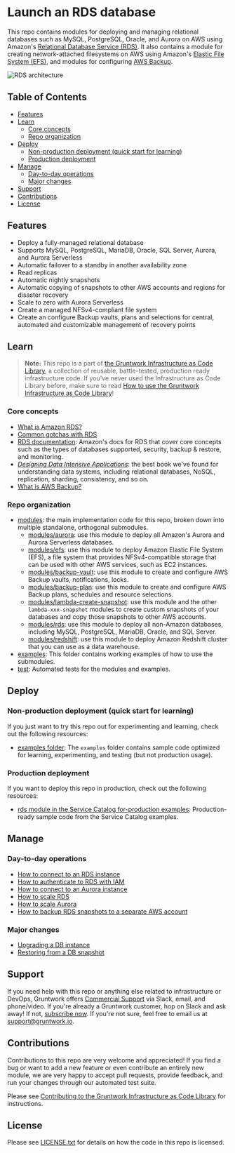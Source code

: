 # Launch an RDS database

This repo contains modules for deploying and managing relational databases such as MySQL, PostgreSQL, Oracle, and
Aurora on AWS using Amazon's [Relational Database Service (RDS)](https://aws.amazon.com/rds/). It also contains a module
for creating network-attached filesystems on AWS using Amazon's [Elastic File System (EFS)](https://aws.amazon.com/efs/), and modules for
configuring [AWS Backup](https://aws.amazon.com/backup/).

![RDS architecture](_docs/rds-architecture.png)

## Table of Contents

- [Features](#features)
- [Learn](#learn)
  - [Core concepts](#core-concepts)
  - [Repo organization](#repo-organization)
- [Deploy](#deploy)
  - [Non-production deployment (quick start for learning)](#non-production-deployment-quick-start-for-learning)
  - [Production deployment](#production-deployment)
- [Manage](#manage)
  - [Day-to-day operations](#day-to-day-operations)
  - [Major changes](#major-changes)
- [Support](#support)
- [Contributions](#contributions)
- [License](#license)

## Features

* Deploy a fully-managed relational database
* Supports MySQL, PostgreSQL, MariaDB, Oracle, SQL Server, Aurora, and Aurora Serverless
* Automatic failover to a standby in another availability zone
* Read replicas
* Automatic nightly snapshots
* Automatic copying of snapshots to other AWS accounts and regions for disaster recovery
* Scale to zero with Aurora Serverless
* Create a managed NFSv4-compliant file system
* Create an configure Backup vaults, plans and selections for central, automated and customizable
management of recovery points

## Learn

> **Note:** This repo is a part of [the Gruntwork Infrastructure as Code Library](https://gruntwork.io/infrastructure-as-code-library/), a collection of reusable, battle-tested, production ready infrastructure code. If you've never used the Infrastructure as Code Library before, make sure to read [How to use the Gruntwork Infrastructure as Code Library](https://docs.gruntwork.io/library/overview/)!

### Core concepts

* [What is Amazon RDS?](/modules/rds/core-concepts.md#what-is-amazon-rds)
* [Common gotchas with RDS](/modules/rds/core-concepts.md#common-gotchas)
* [RDS documentation](https://docs.aws.amazon.com/AmazonRDS/latest/UserGuide/Welcome.html): Amazon's docs for RDS that
  cover core concepts such as the types of databases supported, security, backup & restore, and monitoring.
* [_Designing Data Intensive Applications_](https://dataintensive.net): the best book we've found for understanding data
  systems, including relational databases, NoSQL, replication, sharding, consistency, and so on.
* [What is AWS Backup?](/modules/backup-vault/core-concepts.md/#what-is-aws-backup)

### Repo organization

* [modules](/modules): the main implementation code for this repo, broken down into multiple standalone, orthogonal submodules.
  * [modules/aurora](/modules/aurora): use this module to deploy all Amazon's Aurora and Aurora Serverless databases.
  * [modules/efs](/modules/efs): use this module to deploy Amazon Elastic File System (EFS), a file system that
provides NFSv4-compatible storage that can be used with other AWS services, such as EC2 instances.
  * [modules/backup-vault](/modules/backup-vault): use this module to create and configure AWS Backup vaults, notifications, locks.
  * [modules/backup-plan](/modules/backup-plan): use this module to create and configure AWS Backup plans, schedules and resource selections.
  * [modules/lambda-create-snapshot](/modules/lambda-create-snapshot): use this module and the other
`lambda-xxx-snapshot` modules to create custom snapshots of your databases and copy those snapshots to other AWS accounts.
  * [modules/rds](/modules/rds): use this module to deploy all non-Amazon databases, including MySQL, PostgreSQL,
   MariaDB, Oracle, and SQL Server.
  * [modules/redshift](/modules/redshift): use this module to deploy Amazon Redshift cluster that you can use as a data warehouse.
* [examples](/examples): This folder contains working examples of how to use the submodules.
* [test](/test): Automated tests for the modules and examples.

## Deploy

### Non-production deployment (quick start for learning)

If you just want to try this repo out for experimenting and learning, check out the following resources:

* [examples folder](/examples): The `examples` folder contains sample code optimized for learning, experimenting,
  and testing (but not production usage).

### Production deployment

If you want to deploy this repo in production, check out the following resources:

* [rds module in the Service Catalog for-production examples](https://github.com/gruntwork-io/terraform-aws-service-catalog/blob/main/examples/for-production/infrastructure-live/dev/us-west-2/dev/data-stores/rds/terragrunt.hcl): Production-ready sample code from the Service Catalog examples.

## Manage

### Day-to-day operations

* [How to connect to an RDS instance](/modules/rds/core-concepts.md#how-do-you-connect-to-the-database)
* [How to authenticate to RDS with IAM](https://docs.aws.amazon.com/AmazonRDS/latest/UserGuide/UsingWithRDS.IAM.html)
* [How to connect to an Aurora instance](/modules/aurora/core-concepts.md#how-do-you-connect-to-the-database)
* [How to scale RDS](/modules/rds/core-concepts.md#how-do-you-scale-this-database)
* [How to scale Aurora](/modules/aurora/core-concepts.md#how-do-you-scale-this-database)
* [How to backup RDS snapshots to a separate AWS account](/modules/lambda-create-snapshot#how-do-you-backup-your-rds-snapshots-to-a-separate-aws-account)

### Major changes

* [Upgrading a DB instance](https://docs.aws.amazon.com/AmazonRDS/latest/UserGuide/USER_UpgradeDBInstance.Upgrading.html)
* [Restoring from a DB snapshot](https://docs.aws.amazon.com/AmazonRDS/latest/UserGuide/USER_RestoreFromSnapshot.html)

## Support

If you need help with this repo or anything else related to infrastructure or DevOps, Gruntwork offers [Commercial Support](https://gruntwork.io/support/) via Slack, email, and phone/video. If you're already a Gruntwork customer, hop on Slack and ask away! If not, [subscribe now](https://www.gruntwork.io/pricing/). If you're not sure, feel free to email us at [support@gruntwork.io](mailto:support@gruntwork.io).

## Contributions

Contributions to this repo are very welcome and appreciated! If you find a bug or want to add a new feature or even contribute an entirely new module, we are very happy to accept pull requests, provide feedback, and run your changes through our automated test suite.

Please see [Contributing to the Gruntwork Infrastructure as Code Library](https://docs.gruntwork.io/library/overview/#contributing-to-the-gruntwork-infrastructure-as-code-library) for instructions.

## License

Please see [LICENSE.txt](LICENSE.txt) for details on how the code in this repo is licensed.
